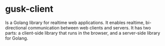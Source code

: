 # gusk-client
Is a Golang library for realtime web applications. It enables realtime, bi-directional communication between web clients and servers. It has two parts: a client-side library that runs in the browser, and a server-side library for Golang.
